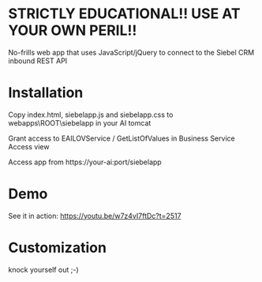 # STRICTLY EDUCATIONAL!! USE AT YOUR OWN PERIL!!
No-frills web app that uses JavaScript/jQuery to connect to the Siebel CRM inbound REST API

# Installation

Copy index.html, siebelapp.js and siebelapp.css to webapps\ROOT\siebelapp in your AI tomcat

Grant access to EAILOVService / GetListOfValues in Business Service Access view

Access app from https://your-ai:port/siebelapp

# Demo

See it in action: https://youtu.be/w7z4vI7ftDc?t=2517

# Customization

knock yourself out ;-)
